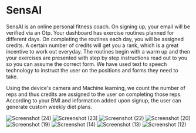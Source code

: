 # SensAI

SensAI is an online personal fitness coach. On signing up, your email will be verified via an Otp.
Your dashboard has exercise routines planned for different days. On completing the routines each day, you will be assigned credits. A certain number of credits will get you a rank, which is a great incentive to work out everyday. The routines begin with a warm up and then your exercises are presented with step by step instructions read out to you so you can assume the correct form. We have used text to speech technology to instruct the user on the positions and forms they need to take.

Using the device's camera and Machine learning, we count the number of reps and thus credits are assigned to the user on completing those reps. According to your BMI and information added upon signup, the user can generate custom weekly diet plans. 


![Screenshot (24)](https://user-images.githubusercontent.com/66885378/159726982-6ac69d54-673e-4b17-959a-64d46b2edb05.png)
![Screenshot (23)](https://user-images.githubusercontent.com/66885378/159727109-b3ce0b14-39a3-48ed-b96f-160e2717f063.png)
![Screenshot (22)](https://user-images.githubusercontent.com/66885378/159727123-32eacd78-7a29-4938-858a-a305eb4f975e.png)
![Screenshot (20)](https://user-images.githubusercontent.com/66885378/159727126-6efed5e7-d9aa-49df-b762-6e4c83406cac.png)
![Screenshot (19)](https://user-images.githubusercontent.com/66885378/159727127-f7c3da88-d283-4902-a31b-d5d751a70cef.png)
![Screenshot (14)](https://user-images.githubusercontent.com/66885378/159727133-60df366c-4809-4c50-adcb-1dc47546fa5c.png)
![Screenshot (13)](https://user-images.githubusercontent.com/66885378/159727136-3d7fb571-7021-4615-b719-b7a11d3017a0.png)
![Screenshot (12)](https://user-images.githubusercontent.com/66885378/159727137-c403ab25-37b3-4ae8-825a-51a2ecaaf1ab.png)
